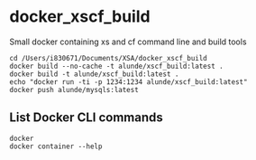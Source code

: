 # docker_xscf_build
Small docker containing xs and cf command line and build tools

```
cd /Users/i830671/Documents/XSA/docker_xscf_build
docker build --no-cache -t alunde/xscf_build:latest .
docker build -t alunde/xscf_build:latest .
echo "docker run -ti -p 1234:1234 alunde/xscf_build:latest"
docker push alunde/mysqls:latest
```

## List Docker CLI commands
```
docker
docker container --help
```

